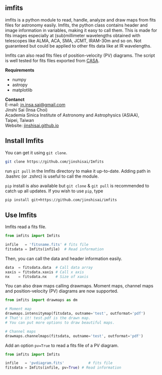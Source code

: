 imfits
-----------------------
imfits is a python module to read, handle, analyze and draw maps from fits files for astronomy easily. Imfits, the python class contains header and image information in variables, making it easy to call them. This is made for fits images especially at (sub)millimeter wavelengths obtained with telescopes like ALMA, ACA, SMA, JCMT, IRAM-30m and so on. Not guaranteed but could be applied to other fits data like at IR wavelengths.

Imfits can also read fits files of position-velocity (PV) diagrams. The script is well tested for fits files exported from [CASA](https://casa.nrao.edu).

**Requirements**

- numpy
- astropy
- matplotlib


**Contanct**  
E-mail: jn.insa.sai@gmail.com  
Jinshi Sai (Insa Choi)  
Academia Sinica Institute of Astronomy and Astrophysics (ASIAA),  
Taipei, Taiwan  
Website: [jinshisai.github.io](https://jinshisai.github.io)


Install Imfits
----
You can get it using `git clone`.

```bash
git clone https://github.com/jinshisai/Imfits
```
run `git pull` in the Imfits directory to make it up-to-date. Adding path in .bashrc (or .zshrc) is useful to call the module.


`pip` install is also available but `git clone` & `git pull` is recommended to catch up all updates. If you wish to use `pip`, type


```bash
pip install git+https://github.com/jinshisai/imfits
```



Use Imfits
---------------

Imfits read a fits file.

```python
from imfits import Imfits

infile   = 'fitsname.fits' # fits file
fitsdata = Imfits(infile)  # Read information
```

Then, you can call the data and header information easily.

```python
data  = fitsdata.data  # Call data array
xaxis = fitsdata.xaxis # Call x axis
nx    = fitsdata.nx    # Size of xaxis
```

You can also draw maps calling drawmaps. Moment maps, channel maps and position-velocity (PV) diagrams are now supported.

```python
from imfits import drawmaps as dm

# Moment map
drawmaps.intensitymap(fitsdata, outname='test', outformat='pdf')
# That's it! test.pdf is the drawn map.
# You can put more options to draw beautiful maps.

# Channel maps
drawmaps.channelmaps(fitsdata, outname='test', outformat='pdf')
```

Add an option `pv=True` to read a fits file of a PV diagram.

```python
from imfits import Imfits

infile   = 'pvdiagram.fits'           # fits file
fitsdata = Imfits(infile, pv=True) # Read information
```